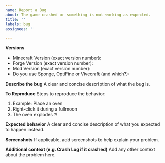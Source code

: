 ```yaml
---
name: Report a Bug
about: The game crashed or something is not working as expected.
title: ''
labels: bug
assignees: ''

---
```


**Versions**
- Minecraft Version (exact version number):
- Forge Version (exact version number): 
- Mod Version (exact version number): 
- Do you use Sponge, OptiFine or Vivecraft (and which?): 

**Describe the bug**
A clear and concise description of what the bug is.

**To Reproduce**
Steps to reproduce the behavior:
1. Example: Place an oven
2. Right-click it during a fullmoon
3. The oven explodes ?!

**Expected behavior**
A clear and concise description of what you expected to happen instead.

**Screenshots**
If applicable, add screenshots to help explain your problem.

**Additional context (e.g. Crash Log if it crashed)**
Add any other context about the problem here.
